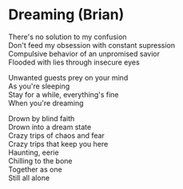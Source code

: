 Dreaming (Brian)
================

There's no solution to my confusion  
Don't feed my obsession with constant supression  
Compulsive behavior of an unpromised savior  
Flooded with lies through insecure eyes  

Unwanted guests prey on your mind  
As you're sleeping  
Stay for a while, everything's fine  
When you're dreaming  

Drown by blind faith  
Drown into a dream state  
Crazy trips of chaos and fear  
Crazy trips that keep you here  
Haunting, eerie  
Chilling to the bone  
Together as one  
Still all alone  
